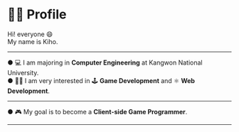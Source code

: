 # 👤🪪 Profile
Hi! everyone 😄<br>
My name is Kiho.
***
● 💻 I am majoring in **Computer Engineering** at Kangwon National University.<br>
● 🧑‍💻 I am very interested in 🕹️ **Game Development** and ⚛️ **Web Development**.<br>
***
● 🎮 My goal is to become a **Client-side Game Programmer**.<br>
***
